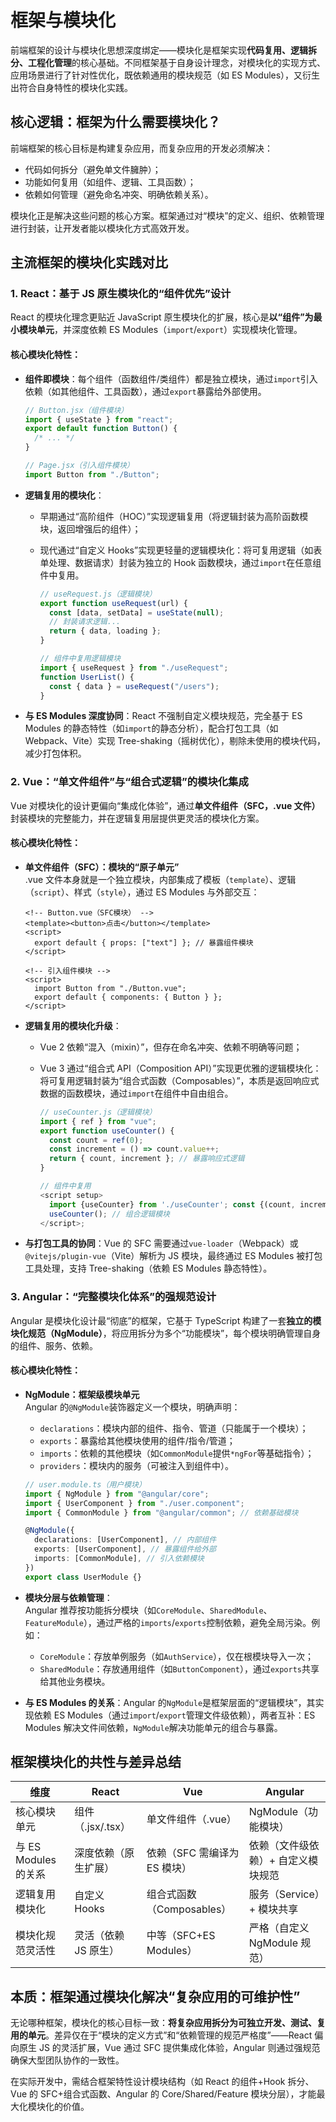 # 框架与模块化

前端框架的设计与模块化思想深度绑定——模块化是框架实现**代码复用、逻辑拆分、工程化管理**的核心基础。不同框架基于自身设计理念，对模块化的实现方式、应用场景进行了针对性优化，既依赖通用的模块规范（如 ES Modules），又衍生出符合自身特性的模块化实践。

## 核心逻辑：框架为什么需要模块化？

前端框架的核心目标是构建复杂应用，而复杂应用的开发必须解决：

- 代码如何拆分（避免单文件臃肿）；
- 功能如何复用（如组件、逻辑、工具函数）；
- 依赖如何管理（避免命名冲突、明确依赖关系）。

模块化正是解决这些问题的核心方案。框架通过对“模块”的定义、组织、依赖管理进行封装，让开发者能以模块化方式高效开发。

## 主流框架的模块化实践对比

### 1. React：基于 JS 原生模块化的“组件优先”设计

React 的模块化理念更贴近 JavaScript 原生模块化的扩展，核心是**以“组件”为最小模块单元**，并深度依赖 ES Modules（`import`/`export`）实现模块化管理。

#### 核心模块化特性：

- **组件即模块**：每个组件（函数组件/类组件）都是独立模块，通过`import`引入依赖（如其他组件、工具函数），通过`export`暴露给外部使用。

  ```jsx
  // Button.jsx（组件模块）
  import { useState } from "react";
  export default function Button() {
    /* ... */
  }

  // Page.jsx（引入组件模块）
  import Button from "./Button";
  ```

- **逻辑复用的模块化**：

  - 早期通过“高阶组件（HOC）”实现逻辑复用（将逻辑封装为高阶函数模块，返回增强后的组件）；
  - 现代通过“自定义 Hooks”实现更轻量的逻辑模块化：将可复用逻辑（如表单处理、数据请求）封装为独立的 Hook 函数模块，通过`import`在任意组件中复用。

    ```jsx
    // useRequest.js（逻辑模块）
    export function useRequest(url) {
      const [data, setData] = useState(null);
      // 封装请求逻辑...
      return { data, loading };
    }

    // 组件中复用逻辑模块
    import { useRequest } from "./useRequest";
    function UserList() {
      const { data } = useRequest("/users");
    }
    ```

- **与 ES Modules 深度协同**：React 不强制自定义模块规范，完全基于 ES Modules 的静态特性（如`import`的静态分析），配合打包工具（如 Webpack、Vite）实现 Tree-shaking（摇树优化），剔除未使用的模块代码，减少打包体积。

### 2. Vue：“单文件组件”与“组合式逻辑”的模块化集成

Vue 对模块化的设计更偏向“集成化体验”，通过**单文件组件（SFC，.vue 文件）** 封装模块的完整能力，并在逻辑复用层提供更灵活的模块化方案。

#### 核心模块化特性：

- **单文件组件（SFC）：模块的“原子单元”**  
  .vue 文件本身就是一个独立模块，内部集成了模板（`template`）、逻辑（`script`）、样式（`style`），通过 ES Modules 与外部交互：

  ```vue
  <!-- Button.vue（SFC模块） -->
  <template><button>点击</button></template>
  <script>
    export default { props: ["text"] }; // 暴露组件模块
  </script>

  <!-- 引入组件模块 -->
  <script>
    import Button from "./Button.vue";
    export default { components: { Button } };
  </script>
  ```

- **逻辑复用的模块化升级**：

  - Vue 2 依赖“混入（mixin）”，但存在命名冲突、依赖不明确等问题；
  - Vue 3 通过“组合式 API（Composition API）”实现更优雅的逻辑模块化：将可复用逻辑封装为“组合式函数（Composables）”，本质是返回响应式数据的函数模块，通过`import`在组件中自由组合。

    ```js
    // useCounter.js（逻辑模块）
    import { ref } from "vue";
    export function useCounter() {
      const count = ref(0);
      const increment = () => count.value++;
      return { count, increment }; // 暴露响应式逻辑
    }

    // 组件中复用
    <script setup>
      import {useCounter} from './useCounter'; const {(count, increment)} =
      useCounter(); // 组合逻辑模块
    </script>;
    ```

- **与打包工具的协同**：Vue 的 SFC 需要通过`vue-loader`（Webpack）或`@vitejs/plugin-vue`（Vite）解析为 JS 模块，最终通过 ES Modules 被打包工具处理，支持 Tree-shaking（依赖 ES Modules 静态特性）。

### 3. Angular：“完整模块化体系”的强规范设计

Angular 是模块化设计最“彻底”的框架，它基于 TypeScript 构建了一套**独立的模块化规范（NgModule）**，将应用拆分为多个“功能模块”，每个模块明确管理自身的组件、服务、依赖。

#### 核心模块化特性：

- **NgModule：框架级模块单元**  
  Angular 的`@NgModule`装饰器定义一个模块，明确声明：

  - `declarations`：模块内部的组件、指令、管道（只能属于一个模块）；
  - `exports`：暴露给其他模块使用的组件/指令/管道；
  - `imports`：依赖的其他模块（如`CommonModule`提供`*ngFor`等基础指令）；
  - `providers`：模块内的服务（可被注入到组件中）。

  ```typescript
  // user.module.ts（用户模块）
  import { NgModule } from "@angular/core";
  import { UserComponent } from "./user.component";
  import { CommonModule } from "@angular/common"; // 依赖基础模块

  @NgModule({
    declarations: [UserComponent], // 内部组件
    exports: [UserComponent], // 暴露组件给外部
    imports: [CommonModule], // 引入依赖模块
  })
  export class UserModule {}
  ```

- **模块分层与依赖管理**：  
  Angular 推荐按功能拆分模块（如`CoreModule`、`SharedModule`、`FeatureModule`），通过严格的`imports`/`exports`控制依赖，避免全局污染。例如：

  - `CoreModule`：存放单例服务（如`AuthService`），仅在根模块导入一次；
  - `SharedModule`：存放通用组件（如`ButtonComponent`），通过`exports`共享给其他业务模块。

- **与 ES Modules 的关系**：Angular 的`NgModule`是框架层面的“逻辑模块”，其实现依赖 ES Modules（通过`import`/`export`管理文件级依赖），两者互补：ES Modules 解决文件间依赖，`NgModule`解决功能单元的组合与暴露。

## 框架模块化的共性与差异总结

| 维度                 | React                | Vue                          | Angular                            |
| -------------------- | -------------------- | ---------------------------- | ---------------------------------- |
| 核心模块单元         | 组件（.jsx/.tsx）    | 单文件组件（.vue）           | NgModule（功能模块）               |
| 与 ES Modules 的关系 | 深度依赖（原生扩展） | 依赖（SFC 需编译为 ES 模块） | 依赖（文件级依赖）+ 自定义模块规范 |
| 逻辑复用模块化       | 自定义 Hooks         | 组合式函数（Composables）    | 服务（Service）+ 模块共享          |
| 模块化规范灵活性     | 灵活（依赖 JS 原生） | 中等（SFC+ES Modules）       | 严格（自定义 NgModule 规范）       |

## 本质：框架通过模块化解决“复杂应用的可维护性”

无论哪种框架，模块化的核心目标一致：**将复杂应用拆分为可独立开发、测试、复用的单元**。差异仅在于“模块的定义方式”和“依赖管理的规范严格度”——React 偏向原生 JS 的灵活扩展，Vue 通过 SFC 提供集成化体验，Angular 则通过强规范确保大型团队协作的一致性。

在实际开发中，需结合框架特性设计模块结构（如 React 的组件+Hook 拆分、Vue 的 SFC+组合式函数、Angular 的 Core/Shared/Feature 模块分层），才能最大化模块化的价值。
